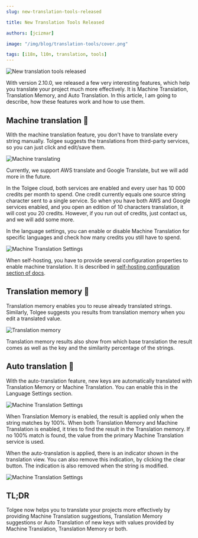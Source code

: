 ```yaml
---
slug: new-translation-tools-released

title: New Translation Tools Released

authors: [jcizmar]

image: "/img/blog/translation-tools/cover.png"

tags: [i18n, l10n, translation, tools]
---
```


![New translation tools released](/img/blog/translation-tools/cover.png)

With version 2.10.0, we released a few very interesting features, which help you translate your project much more
effectively. It is Machine Translation, Translation Memory, and Auto Translation. In this article, I am going to
describe, how these features work and how to use them.

<!--truncate-->

## Machine translation 🤖

With the machine translation feature, you don't have to translate every string manually. Tolgee suggests the
translations from third-party services, so you can just click and edit/save them.

![Machine translating](/img/blog/translation-tools/machine-translating.png)

Currently, we support AWS translate and Google Translate, but we will add more in the future.

In the Tolgee cloud, both services are enabled and every user has 10 000 credits per month to spend. One credit
currently equals one source string character sent to a single service. So when you have both AWS and Google services
enabled, and you open an edition of 10 characters translation, it will cost you 20 credits. However, if you run out of
credits, just contact us, and we will add some more.

In the language settings, you can enable or disable Machine Translation for specific languages and check how many
credits you still have to spend.

![Machine Translation Settings](/img/blog/translation-tools/mt-settings.png)

When self-hosting, you have to provide several configuration properties to enable machine translation. It is described
in
[self-hosting configuration section of docs](/docs/platform/self_hosting/configuration#machine-translation).

## Translation memory 🧠

Translation memory enables you to reuse already translated strings. Similarly, Tolgee suggests you results from
translation memory when you edit a translated value.

![Translation memory](/img/blog/translation-tools/tm.png)

Translation memory results also show from which base translation the result comes as well as the key and the similarity
percentage of the strings.

## Auto translation 🎈

With the auto-translation feature, new keys are automatically translated with Translation Memory or Machine Translation.
You can enable this in the Language Settings section.

![Machine Translation Settings](/img/blog/translation-tools/auto-translation.png)

When Translation Memory is enabled, the result is applied only when the string matches by 100%. When both Translation
Memory and Machine Translation is enabled, it tries to find the result in the Translation memory. If no 100% match is
found, the value from the primary Machine Translation service is used.

When the auto-translation is applied, there is an indicator shown in the translation view. You can also remove this
indication, by clicking the clear button. The indication is also removed when the string is modified.

![Machine Translation Settings](/img/blog/translation-tools/mt-indicator.png)

## TL;DR

Tolgee now helps you to translate your projects more effectively by providing Machine Translation suggestions,
Translation Memory suggestions or Auto Translation of new keys with values provided by Machine Translation, Translation
Memory or both.
